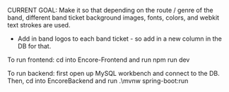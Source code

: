 CURRENT GOAL: Make it so that depending on the route / genre of the band, different band ticket background images, fonts, colors, and webkit text strokes are used. 
- Add in band logos to each band ticket - so add in a new column in the DB for that.


To run frontend:
cd into Encore-Frontend and run npm run dev

To run backend:
first open up MySQL workbench and connect to the DB. 
Then, cd into EncoreBackend and run .\mvnw spring-boot:run